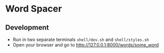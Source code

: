 # Word Spacer

## Development

- Run in two separate terminals `shell/dev.sh` and `shell/styles.sh`
- Open your browser and go to http://127.0.0.1:8000/words/some_word
